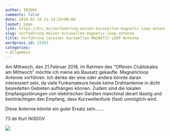 ```yaml
---
author: IN3DOV
comments: false
date: 2018-02-16 11:14:52+00:00
layout: page
link: https://drc.bz/vorfuehrung-meiner-kurzwellen-magnetic-loop-antenne/
slug: vorfuehrung-meiner-kurzwellen-magnetic-loop-antenne
title: Vorführung (m)einer Kurzwellen MAGNETIC LOOP Antenne
wordpress_id: 15353
categories:
- Allgemein
---
```


Am Mittwoch, den 21.Februar 2018, im Rahmen des "Offenen Clublokales am Mittwoch" möchte ich meine als Bausatz gekaufte  Magneticloop Antenne vorführen. Ich denke der eine oder andere könnte daran interessiert sein, da viele Funkamateure heute keine Drahtantenne in dicht besiedelten Gebieten aufhängen können. Zudem sind die lokalen Empfangsstörungen von elektrischen Geräten manchmal derart lässtig und beinträchtigen den Empfang, dass Kurzwellenfunk (fast) unmöglich wird.

Diese Antenne könnte ein guter Ersatz sein.......

73 de Kurt IN3DOV

[![](https://drc.bz/wp-content/uploads/2018/02/magentic-685x1024.jpg)](https://drc.bz/wp-content/uploads/2018/02/magentic.jpg)








